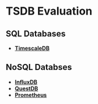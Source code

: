 # TSDB Evaluation

## SQL Databases
- **[TimescaleDB](./timescaledb/README.md)**

## NoSQL Databses
- **[InfluxDB](./influxdb/README.md)**
- **[QuestDB](./questdb/README.md)**
- **[Prometheus](./prometheus/README.md)**